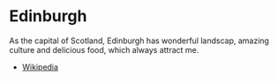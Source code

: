 # Edinburgh

As the capital of Scotland, Edinburgh has wonderful landscap, amazing culture and delicious food, which always attract me.

- [Wikipedia](https://en.wikipedia.org/wiki/Edinburgh)
